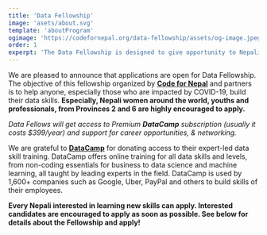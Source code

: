 ```yaml
---
title: 'Data Fellowship'
image: 'asets/about.svg'
template: 'aboutProgram'
ogimage: 'https://codefornepal.org/data-fellowship/assets/og-image.jpeg'
order: 1
experpt: 'The Data Fellowship is designed to give opportunity to Nepalis everywhere in the world to build data skills and advance their goals.'
---
```


We are pleased to announce that applications are open for Data Fellowship. The objective of this fellowship organized by **[Code for Nepal](https://www.codefornepal.org/)** and partners is to help anyone, especially those who are impacted by COVID-19, build their data skills. **Especially, Nepali women around the world, youths and professionals, from Provinces 2 and 6 are highly encouraged to apply.**

*Data Fellows will get access to Premium **DataCamp** subscription (usually it costs $399/year) and support for career opportunities, & networking.*

We are grateful to **[DataCamp](https://www.datacamp.com/)** for donating access to their expert-led data skill training. DataCamp offers online training for all data skills and levels, from non-coding essentials for business to data science and machine learning, all taught by leading experts in the field. DataCamp is used by 1,600+ companies such as Google, Uber, PayPal and others to build skills of their employees.

**Every Nepali interested in learning new skills can apply. Interested candidates are encouraged to apply as soon as possible. See below for details about the Fellowship and apply!**
